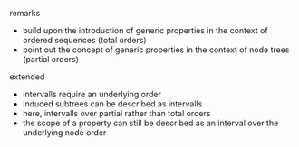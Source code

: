 
remarks
- build upon the introduction of generic properties
  in the context of ordered sequences (total orders)
- point out the concept of generic properties
  in the context of node trees (partial orders)

extended
- intervalls require an underlying order
- induced subtrees can be described as intervalls
- here, intervalls over partial rather than total orders
- the scope of a property can still be described
  as an interval over the underlying node order
